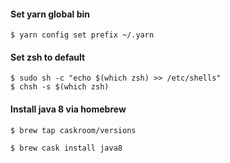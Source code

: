 #### Set yarn global bin

    $ yarn config set prefix ~/.yarn

#### Set zsh to default

    $ sudo sh -c "echo $(which zsh) >> /etc/shells" 
    $ chsh -s $(which zsh)

#### Install java 8 via homebrew    

    $ brew tap caskroom/versions

    $ brew cask install java8
